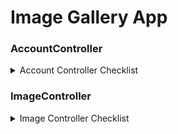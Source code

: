 # Image Gallery App


### AccountController
<details> <summary> Account Controller Checklist </summary>

- [ ] Login (POST)
- [ ] Logout (POST)
- [ ] forgotPassword (POST)
- [ ] updateProfile (POST)
- [ ] viewProfile (GET)
- [ ] changePassword (POST)
- [ ] verifyEmail (GET)

</details>

### ImageController
<details> <summary>Image Controller Checklist</summary>

+	[ ] Upload Image <details>
-	[ ] compress image
	</details>

</details>

